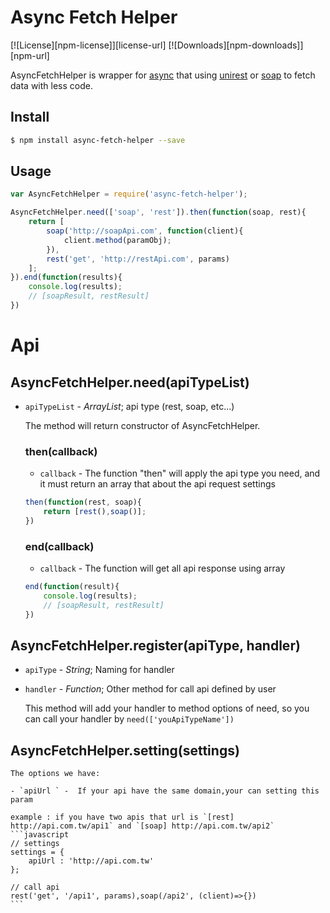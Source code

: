 # Async Fetch Helper

[![License][npm-license]][license-url]
[![Downloads][npm-downloads]][npm-url]

AsyncFetchHelper is wrapper for [async](https://www.npmjs.com/package/async) 
that using [unirest](https://github.com/Mashape/unirest-nodejs) or [soap](https://github.com/vpulim/node-soap) to fetch data with less code.

## Install

```bash
$ npm install async-fetch-helper --save
```

## Usage

```javascript
var AsyncFetchHelper = require('async-fetch-helper');

AsyncFetchHelper.need(['soap', 'rest']).then(function(soap, rest){
	return [
		soap('http://soapApi.com', function(client){
			client.method(paramObj);
		}),
		rest('get', 'http://restApi.com', params)
	];
}).end(function(results){
	console.log(results);
	// [soapResult, restResult]
})
```

# Api

## AsyncFetchHelper.need(apiTypeList)

- `apiTypeList` - _ArrayList_; api type (rest, soap, etc...)

	The method will return constructor of AsyncFetchHelper.
		
	### then(callback)
	
	- `callback` -  The function "then" will apply the api type you need, and it must return an array that about the api request settings
	
	```javascript
	then(function(rest, soap){
		return [rest(),soap()];
	})
	```
	
	### end(callback)
	
	- `callback` - The function will get all api response using array
	
	```javascript
	end(function(result){
		console.log(results);
		// [soapResult, restResult]
	})
	```
	
## AsyncFetchHelper.register(apiType, handler)

- `apiType` - _String_; Naming for handler
- `handler` - _Function_; Other method for call api defined by user

	This method will add your handler to method options of need, so you can call your handler by `need(['youApiTypeName'])`

## AsyncFetchHelper.setting(settings)

	The options we have:
	
	- `apiUrl ` -  If your api have the same domain,your can setting this param
	
	example : if you have two apis that url is `[rest] http://api.com.tw/api1` and `[soap] http://api.com.tw/api2`
	```javascript
	// settings
	settings = {
		apiUrl : 'http://api.com.tw'
	};
	
	// call api
	rest('get', '/api1', params),soap(/api2', (client)=>{})
	```